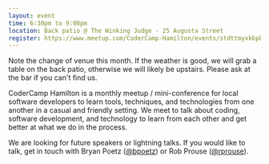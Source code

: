 ```yaml
---
layout: event
time: 6:30pm to 9:00pm
location: Back patio @ The Winking Judge - 25 Augusta Street
register: https://www.meetup.com/CoderCamp-Hamilton/events/stdttmyxkbpb/
---
```


Note the change of venue this month. If the weather is good, we will grab a table on the back patio, otherwise we will likely be upstairs. Please ask at the bar if you can't find us.

CoderCamp Hamilton is a monthly meetup / mini-conference for local software developers to learn tools, techniques, and technologies from one another in a casual and friendly setting. We meet to talk about coding, software development, and technology to learn from each other and get better at what we do in the process.

We are looking for future speakers or lightning talks. If you would like to talk, get in touch with Bryan Poetz ([@bpoetz](https://twitter.com/bpoetz)) or Rob Prouse ([@rprouse](https://twitter.com/rprouse)).